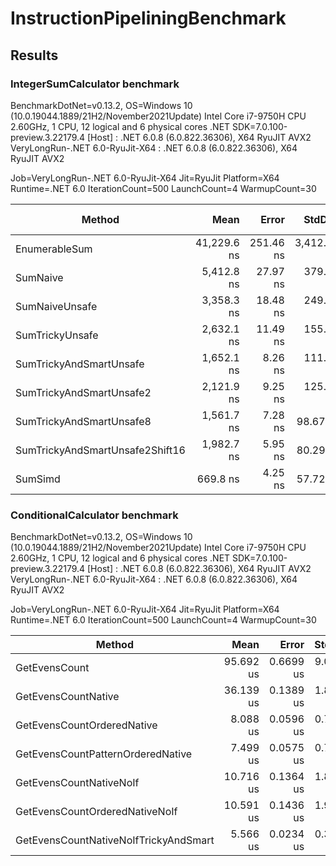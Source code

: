 # InstructionPipeliningBenchmark

## Results

### IntegerSumCalculator benchmark

BenchmarkDotNet=v0.13.2, OS=Windows 10 (10.0.19044.1889/21H2/November2021Update)
Intel Core i7-9750H CPU 2.60GHz, 1 CPU, 12 logical and 6 physical cores
.NET SDK=7.0.100-preview.3.22179.4
  [Host]                          : .NET 6.0.8 (6.0.822.36306), X64 RyuJIT AVX2
  VeryLongRun-.NET 6.0-RyuJit-X64 : .NET 6.0.8 (6.0.822.36306), X64 RyuJIT AVX2

Job=VeryLongRun-.NET 6.0-RyuJit-X64  Jit=RyuJit  Platform=X64
Runtime=.NET 6.0  IterationCount=500  LaunchCount=4
WarmupCount=30

|                          Method |        Mean |     Error |      StdDev |      Median |         Min | Ratio | RatioSD | Code Size |
|-------------------------------- |------------:|----------:|------------:|------------:|------------:|------:|--------:|----------:|
|                   EnumerableSum | 41,229.6 ns | 251.46 ns | 3,412.57 ns | 39,601.8 ns | 35,439.4 ns | 25.06 |    2.42 |     205 B |
|                        SumNaive |  5,412.8 ns |  27.97 ns |   379.18 ns |  5,235.7 ns |  4,821.1 ns |  3.29 |    0.32 |      68 B |
|                  SumNaiveUnsafe |  3,358.3 ns |  18.48 ns |   249.82 ns |  3,456.5 ns |  2,912.4 ns |  2.04 |    0.20 |     106 B |
|                 SumTrickyUnsafe |  2,632.1 ns |  11.49 ns |   155.77 ns |  2,692.2 ns |  2,260.6 ns |  1.60 |    0.14 |     118 B |
|         SumTrickyAndSmartUnsafe |  1,652.1 ns |   8.26 ns |   111.72 ns |  1,713.1 ns |  1,444.4 ns |  1.00 |    0.00 |     144 B |
|        SumTrickyAndSmartUnsafe2 |  2,121.9 ns |   9.25 ns |   125.19 ns |  2,175.1 ns |  1,864.1 ns |  1.29 |    0.12 |     114 B |
|        SumTrickyAndSmartUnsafe8 |  1,561.7 ns |   7.28 ns |    98.67 ns |  1,613.7 ns |  1,379.2 ns |  0.95 |    0.09 |     174 B |
| SumTrickyAndSmartUnsafe2Shift16 |  1,982.7 ns |   5.95 ns |    80.29 ns |  2,009.1 ns |  1,757.1 ns |  1.20 |    0.09 |     156 B |
|                         SumSimd |    669.8 ns |   4.25 ns |    57.72 ns |    633.1 ns |    578.2 ns |  0.41 |    0.05 |     130 B |

### ConditionalCalculator benchmark

BenchmarkDotNet=v0.13.2, OS=Windows 10 (10.0.19044.1889/21H2/November2021Update)
Intel Core i7-9750H CPU 2.60GHz, 1 CPU, 12 logical and 6 physical cores
.NET SDK=7.0.100-preview.3.22179.4
  [Host]                          : .NET 6.0.8 (6.0.822.36306), X64 RyuJIT AVX2
  VeryLongRun-.NET 6.0-RyuJit-X64 : .NET 6.0.8 (6.0.822.36306), X64 RyuJIT AVX2

Job=VeryLongRun-.NET 6.0-RyuJit-X64  Jit=RyuJit  Platform=X64
Runtime=.NET 6.0  IterationCount=500  LaunchCount=4
WarmupCount=30

|                                Method |      Mean |     Error |    StdDev |    Median |       Min | Ratio | RatioSD | BranchInstructionRetired/Op | BranchMispredictions/Op | BranchMispredictsRetired/Op |
|-------------------------------------- |----------:|----------:|----------:|----------:|----------:|------:|--------:|----------------------------:|------------------------:|----------------------------:|
|                         GetEvensCount | 95.692 us | 0.6699 us | 9.0889 us | 97.651 us | 80.333 us |  9.08 |    1.23 |                     161,310 |                   5,003 |                       5,010 |
|                   GetEvensCountNative | 36.139 us | 0.1389 us | 1.8107 us | 35.822 us | 31.073 us |  3.50 |    0.41 |                      30,746 |                   4,596 |                       4,602 |
|            GetEvensCountOrderedNative |  8.088 us | 0.0596 us | 0.7856 us |  8.237 us |  6.927 us |  0.78 |    0.09 |                      30,089 |                       8 |                           8 |
|     GetEvensCountPatternOrderedNative |  7.499 us | 0.0575 us | 0.7803 us |  7.704 us |  6.333 us |  0.71 |    0.09 |                           - |                       - |                           - |
|               GetEvensCountNativeNoIf | 10.716 us | 0.1364 us | 1.8418 us |  9.956 us |  8.224 us |  1.00 |    0.00 |                      20,134 |                       5 |                           5 |
|        GetEvensCountOrderedNativeNoIf | 10.591 us | 0.1436 us | 1.9481 us |  9.992 us |  8.332 us |  0.99 |    0.09 |                           - |                       - |                           - |
| GetEvensCountNativeNoIfTrickyAndSmart |  5.566 us | 0.0234 us | 0.3167 us |  5.723 us |  4.895 us |  0.53 |    0.09 |                       2,554 |                       2 |                           2 |
